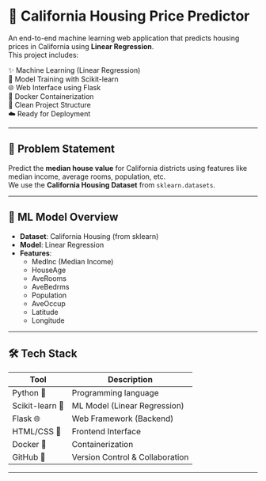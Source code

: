 # 🏡 California Housing Price Predictor

An end-to-end machine learning web application that predicts housing prices in California using **Linear Regression**.  
This project includes:

✨ Machine Learning (Linear Regression)  
🧪 Model Training with Scikit-learn  
🌐 Web Interface using Flask  
🐳 Docker Containerization  
📂 Clean Project Structure  
☁️ Ready for Deployment  

---

## 📌 Problem Statement

Predict the **median house value** for California districts using features like median income, average rooms, population, etc.  
We use the **California Housing Dataset** from `sklearn.datasets`.

---

## 🧠 ML Model Overview

- **Dataset**: California Housing (from sklearn)
- **Model**: Linear Regression
- **Features**:
  - MedInc (Median Income)
  - HouseAge
  - AveRooms
  - AveBedrms
  - Population
  - AveOccup
  - Latitude
  - Longitude

---

## 🛠️ Tech Stack

| Tool          | Description                       |
|---------------|-----------------------------------|
| Python 🐍      | Programming language              |
| Scikit-learn 🤖 | ML Model (Linear Regression)     |
| Flask 🌐       | Web Framework (Backend)           |
| HTML/CSS 🎨     | Frontend Interface               |
| Docker 🐳      | Containerization                  |
| GitHub 🔗      | Version Control & Collaboration   |

---
